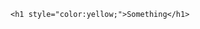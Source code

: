 <!DOCTYPE html>
<html lang="en">
<head>
    <meta charset="UTF-8">
    <title>Vote Corso</title>
</head>
<body>

    <h1 style="color:yellow;">Something</h1>
    
    
</body>
</html>
